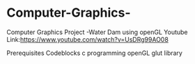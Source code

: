 # Computer-Graphics-
Computer Graphics Project -Water Dam using openGL
Youtube Link:https://www.youtube.com/watch?v=UsDRg99AO08

Prerequisites
Codeblocks
c programming 
openGL
glut library
